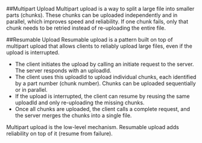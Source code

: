 ##Multipart Upload
Multipart upload is a way to split a large file into smaller parts (chunks). These chunks can be uploaded independently and in parallel, which improves speed and reliability. If one chunk fails, only that chunk needs to be retried instead of re-uploading the entire file.

##Resumable Upload
Resumable upload is a pattern built on top of multipart upload that allows clients to reliably upload large files, even if the upload is interrupted.
* The client initiates the upload by calling an initiate request to the server. The server responds with an uploadId.
* The client uses this uploadId to upload individual chunks, each identified by a part number (chunk number). Chunks can be uploaded sequentially or in parallel.
* If the upload is interrupted, the client can resume by reusing the same uploadId and only re-uploading the missing chunks.
* Once all chunks are uploaded, the client calls a complete request, and the server merges the chunks into a single file.

Multipart upload is the low-level mechanism.
Resumable upload adds reliability on top of it (resume from failure).
